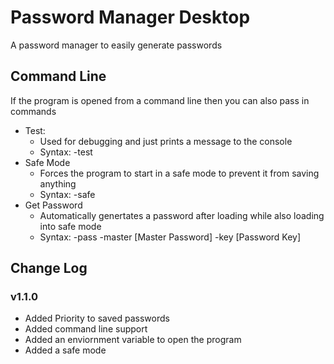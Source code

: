 # Password Manager Desktop

A password manager to easily generate passwords

## Command Line

If the program is opened from a command line then you can also pass in commands

- Test:
    - Used for debugging and just prints a message to the console
    - Syntax: -test
- Safe Mode
    - Forces the program to start in a safe mode to prevent it from saving anything
    - Syntax: -safe
- Get Password
    - Automatically genertates a password after loading while also loading into safe mode
    - Syntax: -pass -master [Master Password] -key [Password Key]

## Change Log

### v1.1.0
- Added Priority to saved passwords
- Added command line support
- Added an enviornment variable to open the program
- Added a safe mode